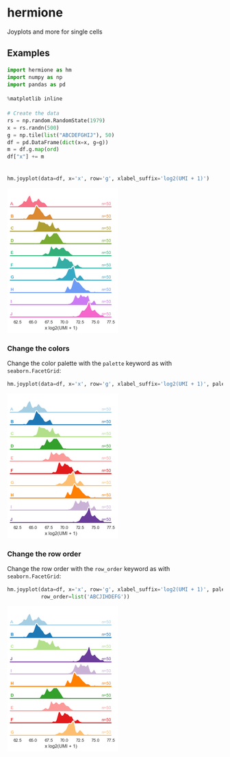 # hermione

Joyplots and more for single cells

## Examples

```python
import hermione as hm
import numpy as np
import pandas as pd

%matplotlib inline

# Create the data
rs = np.random.RandomState(1979)
x = rs.randn(500)
g = np.tile(list("ABCDEFGHIJ"), 50)
df = pd.DataFrame(dict(x=x, g=g))
m = df.g.map(ord)
df["x"] += m


hm.joyplot(data=df, x='x', row='g', xlabel_suffix='log2(UMI + 1)')
```

![](figures/joyplot_default.png)

### Change the colors

Change the color palette with the `palette` keyword as with `seaborn.FacetGrid`:

```python
hm.joyplot(data=df, x='x', row='g', xlabel_suffix='log2(UMI + 1)', palette='Paired')
```
![](figures/joyplot_palette.png)


### Change the row order

Change the row order with the `row_order` keyword as with `seaborn.FacetGrid`:


```python
hm.joyplot(data=df, x='x', row='g', xlabel_suffix='log2(UMI + 1)', palette='Paired', 
           row_order=list('ABCJIHDEFG'))
```

![](figures/joyplot_palette_row_order.png)
